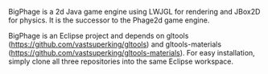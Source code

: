 BigPhage is a 2d Java game engine using LWJGL for rendering and JBox2D for physics.  It is the successor to the Phage2d game engine.

BigPhage is an Eclipse project and depends on gltools (https://github.com/vastsuperking/gltools) and gltools-materials (https://github.com/vastsuperking/gltools-materials).  For easy installation, simply clone all three repositories into the same Eclipse workspace.
